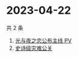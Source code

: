 # 2023-04-22

共 2 条

<!-- BEGIN ZHIHUSEARCH -->
<!-- 最后更新时间 Sat Apr 22 2023 13:10:57 GMT+0800 (China Standard Time) -->
1. [光与夜之恋公布主线 PV](https://www.zhihu.com/search?q=光与夜之恋公布主线%20PV)
1. [史诗级灾难公关](https://www.zhihu.com/search?q=史诗级灾难公关)
<!-- END ZHIHUSEARCH -->
